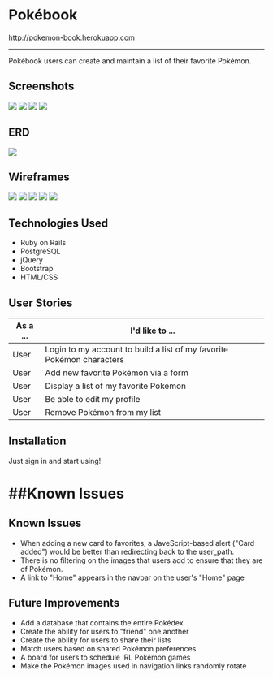 # Pokébook

http://pokemon-book.herokuapp.com

---

Pokébook users can create and maintain a list of their favorite Pokémon.


## Screenshots
![](screenshot_index.png)
![](screenshot_log_in.png)
![](screenshot_browse.png)
![](screenshot_edit.png)


## ERD
![](ERD.png)


## Wireframes

![](Pages_Index.png)
![](User_New.png)
![](Session_New.png)
![](User_Show.png)
![](User_Cards.png)


## Technologies Used
- Ruby on Rails
- PostgreSQL
- jQuery
- Bootstrap
- HTML/CSS


## User Stories

| As a ... | I'd like to ... |
| ---------|-----------------|
|User|Login to my account to build a list of my favorite Pokémon characters|
|User|Add new favorite Pokémon via a form|
|User|Display a list of my favorite Pokémon|
|User|Be able to edit my profile|
|User|Remove Pokémon from my list|


## Installation

Just sign in and start using!


##Known Issues
=======
## Known Issues
* When adding a new card to favorites, a JaveScript-based alert ("Card added") would be better than redirecting back to the user_path.
* There is no filtering on the images that users add to ensure that they are of  Pokémon.
* A link to "Home" appears in the navbar on the user's "Home" page


## Future Improvements
* Add a database that contains the entire Pokédex
* Create the ability for users to "friend" one another
* Create the ability for users to share their lists
* Match users based on shared Pokémon preferences
* A board for users to schedule IRL Pokémon games
* Make the Pokémon images used in navigation links randomly rotate
